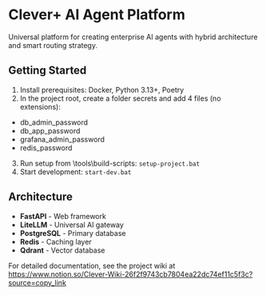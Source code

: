 # Clever+ AI Agent Platform

Universal platform for creating enterprise AI agents with hybrid architecture and smart routing strategy.

## Getting Started

1. Install prerequisites: Docker, Python 3.13+, Poetry
2. In the project root, create a folder secrets and add 4 files (no extensions): 
- db_admin_password
- db_app_password
- grafana_admin_password
- redis_password
3. Run setup from \tools\build-scripts: `setup-project.bat`
4. Start development: `start-dev.bat`

## Architecture

- **FastAPI** - Web framework
- **LiteLLM** - Universal AI gateway
- **PostgreSQL** - Primary database
- **Redis** - Caching layer
- **Qdrant** - Vector database

For detailed documentation, see the project wiki at https://www.notion.so/Clever-Wiki-26f2f9743cb7804ea22dc74ef11c5f3c?source=copy_link